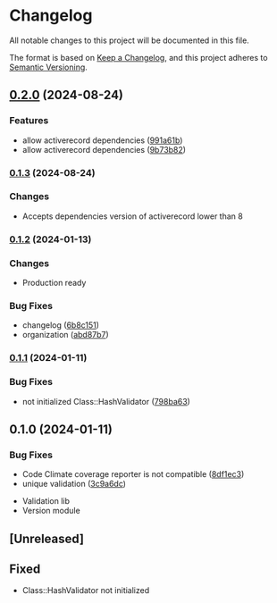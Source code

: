 # Changelog

All notable changes to this project will be documented in this file.

The format is based on [Keep a Changelog](https://keepachangelog.com/en/1.0.0/),
and this project adheres to [Semantic Versioning](https://semver.org/spec/v2.0.0.html).

## [0.2.0](https://www.github.com/flecto-io/hashy-validator/compare/v0.1.3...v0.2.0) (2024-08-24)


### Features

* allow activerecord dependencies ([991a61b](https://www.github.com/flecto-io/hashy-validator/commit/991a61b0f37bf1effb3181d2cf4e3bfd973ea976))
* allow activerecord dependencies ([9b73b82](https://www.github.com/flecto-io/hashy-validator/commit/9b73b8288ddd62f9331e5538d396ee7cca4e4a01))

### [0.1.3](https://www.github.com/flecto-io/hashy-validator/compare/v0.1.3...v0.1.4) (2024-08-24)

### Changes

* Accepts dependencies version of activerecord lower than 8

### [0.1.2](https://www.github.com/flecto-io/hashy-validator/compare/v0.1.2...v0.1.3) (2024-01-13)

### Changes

* Production ready

### Bug Fixes

* changelog ([6b8c151](https://www.github.com/flecto-io/hashy-validator/commit/6b8c15105bd085dafa6358f27f780ad4826a42e7))
* organization ([abd87b7](https://www.github.com/flecto-io/hashy-validator/commit/abd87b7a04d092b87f0d400ac087261bfc4bd07e))

### [0.1.1](https://www.github.com/flecto-io/hashy-validator/compare/v0.1.0...v0.1.1) (2024-01-11)

### Bug Fixes

* not initialized Class::HashValidator ([798ba63](https://www.github.com/flecto-io/hashy-validator/commit/798ba637885a4c9863351506b10d689a5f1c8a60))

## 0.1.0 (2024-01-11)


### Bug Fixes

* Code Climate coverage reporter is not compatible ([8df1ec3](https://www.github.com/flecto-io/hashy-validator/commit/8df1ec308a940a8f84e01456e1f9d0851c15035b))
* unique validation ([3c9a6dc](https://www.github.com/flecto-io/hashy-validator/commit/3c9a6dcc02d43cfb81103a52b3632d0d51c0329e))
- Validation lib
- Version module

## [Unreleased]

## Fixed

- Class::HashValidator not initialized
